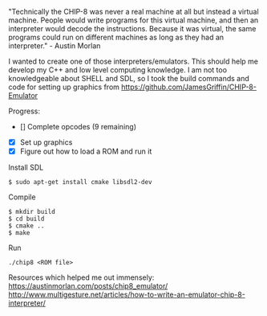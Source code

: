 "Technically the CHIP-8 was never a real machine at all but instead a virtual machine. People would write programs for this virtual machine, and then an interpreter would decode the instructions. 
Because it was virtual, the same programs could run on different machines as long as they had an interpreter." - Austin Morlan

I wanted to create one of those interpreters/emulators. This should help me develop my C++ and low level computing knowledge.
I am not too knowledgeable about SHELL and SDL, so I took the build commands and code for setting up graphics from https://github.com/JamesGriffin/CHIP-8-Emulator

Progress:
- [] Complete opcodes (9 remaining)
- [x] Set up graphics
- [x] Figure out how to load a ROM and run it

Install SDL
```
$ sudo apt-get install cmake libsdl2-dev
```
Compile
```
$ mkdir build
$ cd build
$ cmake ..
$ make
```
Run
```
./chip8 <ROM file>
```

Resources which helped me out immensely:
https://austinmorlan.com/posts/chip8_emulator/
http://www.multigesture.net/articles/how-to-write-an-emulator-chip-8-interpreter/
